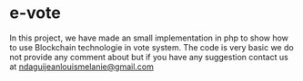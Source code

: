 # e-vote
In this project, we have made an small implementation in php to show how to use Blockchain technologie in vote system. The code is very basic we do not provide any comment about but if you have any suggestion contact us at ndaguijeanlouismelanie@gmail.com
